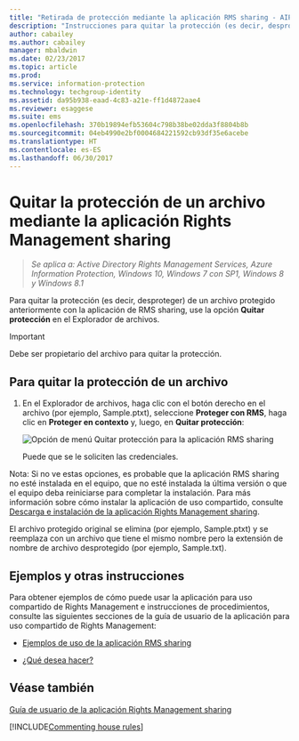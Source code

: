 ```yaml
---
title: "Retirada de protección mediante la aplicación RMS sharing - AIP"
description: "Instrucciones para quitar la protección (es decir, desproteger) de un archivo protegido anteriormente con la aplicación RMS sharing."
author: cabailey
ms.author: cabailey
manager: mbaldwin
ms.date: 02/23/2017
ms.topic: article
ms.prod: 
ms.service: information-protection
ms.technology: techgroup-identity
ms.assetid: da95b938-eaad-4c83-a21e-ff1d4872aae4
ms.reviewer: esaggese
ms.suite: ems
ms.openlocfilehash: 370b19894efb53604c798b38be02dda3f8804b8b
ms.sourcegitcommit: 04eb4990e2bf0004684221592cb93df35e6acebe
ms.translationtype: HT
ms.contentlocale: es-ES
ms.lasthandoff: 06/30/2017
---
```

# <a name="remove-protection-from-a-file-by-using-the-rights-management-sharing-application"></a>Quitar la protección de un archivo mediante la aplicación Rights Management sharing

>*Se aplica a: Active Directory Rights Management Services, Azure Information Protection, Windows 10, Windows 7 con SP1, Windows 8 y Windows 8.1*

Para quitar la protección (es decir, desproteger) de un archivo protegido anteriormente con la aplicación de RMS sharing, use la opción **Quitar protección** en el Explorador de archivos.

> [!IMPORTANT]
> Debe ser propietario del archivo para quitar la protección.

## <a name="to-remove-protection-from-a-file"></a>Para quitar la protección de un archivo

1.  En el Explorador de archivos, haga clic con el botón derecho en el archivo (por ejemplo, Sample.ptxt), seleccione **Proteger con RMS**, haga clic en **Proteger en contexto** y, luego, en **Quitar protección**:

    ![Opción de menú Quitar protección para la aplicación RMS sharing](../media/ADRMS_MSRMSApp_RemoveProtection.png)

    Puede que se le soliciten las credenciales.

Nota: Si no ve estas opciones, es probable que la aplicación RMS sharing no esté instalada en el equipo, que no esté instalada la última versión o que el equipo deba reiniciarse para completar la instalación. Para más información sobre cómo instalar la aplicación de uso compartido, consulte [Descarga e instalación de la aplicación Rights Management sharing](install-sharing-app.md).

El archivo protegido original se elimina (por ejemplo, Sample.ptxt) y se reemplaza con un archivo que tiene el mismo nombre pero la extensión de nombre de archivo desprotegido (por ejemplo, Sample.txt).

## <a name="examples-and-other-instructions"></a>Ejemplos y otras instrucciones
Para obtener ejemplos de cómo puede usar la aplicación para uso compartido de Rights Management e instrucciones de procedimientos, consulte las siguientes secciones de la guía de usuario de la aplicación para uso compartido de Rights Management:

-   [Ejemplos de uso de la aplicación RMS sharing](sharing-app-user-guide.md#examples-for-using-the-rms-sharing-application)

-   [¿Qué desea hacer?](sharing-app-user-guide.md#what-do-you-want-to-do)

## <a name="see-also"></a>Véase también
[Guía de usuario de la aplicación Rights Management sharing](sharing-app-user-guide.md)

[!INCLUDE[Commenting house rules](../includes/houserules.md)]